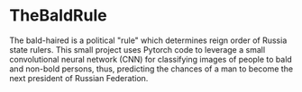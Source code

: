 # TheBaldRule

The bald-haired is a political "rule" which determines reign order of Russia state rulers. This small project 
uses Pytorch code to leverage a small convolutional neural network (CNN) for classifying images of people to bald and non-bold persons, 
thus, predicting the chances of a man to become the next president of Russian Federation.
